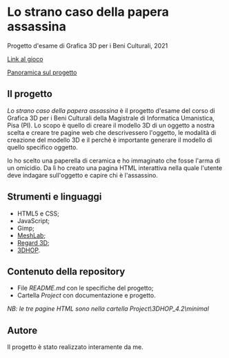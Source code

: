# Lo strano caso della papera assassina
Progetto d'esame di Grafica 3D per i Beni Culturali, 2021

[Link al gioco](https://sonorighette.wixsite.com/valentinarighetti/il-gioco)

[Panoramica sul progetto](https://sonorighette.wixsite.com/valentinarighetti/copia-di-l-uomo-che-scambi%C3%B2)

## Il progetto
*Lo strano caso della papera assassina* è il progetto d'esame del corso di Grafica 3D per i Beni Culturali della Magistrale di Informatica Umanistica, Pisa (PI). 
Lo scopo è quello di creare il modello 3D di un oggetto a nostra scelta e creare tre pagine web che descrivessero l'oggetto, le modalità di creazione del modello 3D e il perchè è importante generare il modello di quello specifico oggetto.

Io ho scelto una paperella di ceramica e ho immaginato che fosse l'arma di un omicidio. Da lì ho creato una pagina HTML interattiva nella quale l'utente deve indagare sull'oggetto e capire chi è l'assassino.

## Strumenti e linguaggi
- HTML5 e CSS;
- JavaScript;
- Gimp;
- [MeshLab](https://www.meshlab.net/);
- [Regard 3D](https://www.regard3d.org/);
- [3DHOP](https://3dhop.net/).

## Contenuto della repository
- File *README.md* con le specifiche del progetto;
- Cartella *Project* con documentazione e progetto.

*NB: le tre pagine HTML sono nella cartella Project\3DHOP_4.2\minimal*

## Autore
Il progetto è stato realizzato interamente da me.
